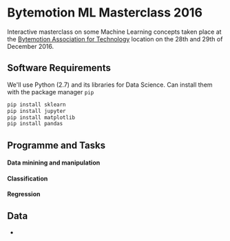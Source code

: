 # Bytemotion ML Masterclass 2016

Interactive masterclass on some Machine Learning concepts taken place at the [Bytemotion Association for Technology](http://www.bytemotion.it) location on the 28th and 29th of December 2016.

## Software Requirements


We'll use Python (2.7) and its libraries for Data Science. Can install them with the package manager `pip`

```py
pip install sklearn
pip install jupyter
pip install matplotlib
pip install pandas
```

## Programme and Tasks

#### Data minining and manipulation

#### Classification

#### Regression

## Data

* 